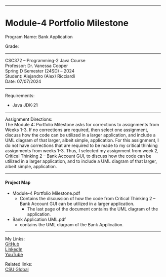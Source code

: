 ﻿-----------------------------------------------------------------------------------------------------------------------------
# Module-4 Portfolio Milestone
Program Name: Bank Application  

Grade:  

-----------------------------------------------------------------------------------------------------------------------------

CSC372 – Programming-2 Java Course  
Professor: Dr. Vanessa Cooper  
Spring D Semester (24SD) – 2024  
Student: Alejandro (Alex) Ricciardi  
Date: 07/07/2024   

-----------------------------------------------------------------------------------------------------------------------------

Requirements:  
- Java JDK-21  

-----------------------------------------------------------------------------------------------------------------------------

Assignment Directions:   
The Module 4: Portfolio Milestone asks for corrections to assignments from Weeks 1-3. If no corrections are required, then select one assignment, discuss how the code can be utilized in a larger application, and include a UML diagram of that larger, albeit simple, application. For this assignment, I do not have corrections that are required to be made to my critical thinking assignments from weeks 1-3. Thus, I selected my assignment from week 2, Critical Thinking 2 – Bank Account GUI, to discuss how the code can be utilized in a larger application, and to include a UML diagram of that larger, albeit simple, application.

-----------------------------------------------------------------------------------------------------------------------------

#### Project Map
- Module-4 Portfolio Milestone.pdf  
	- Contains the discussion of how the code from Critical Thinking 2 – Bank Account GUI can be utilized in a larger application.     
       - The last page of the document contains the UML diagram of the application.   
- Bank Application UML.pdf  
	- contains the UML diagram of the Bank Application.   

-----------------------------------------------------------------------------------------------------------------------------

My Links:   
[GitHub](https://github.com/Omegapy)  
[LinkedIn](https://www.linkedin.com/in/alex-ricciardi/)   
[YouTube](https://www.youtube.com/channel/UC4rMaQ7sqywMZkfS1xGh2AA)

Related links:  
[CSU Global](https://csuglobal.edu/) 


